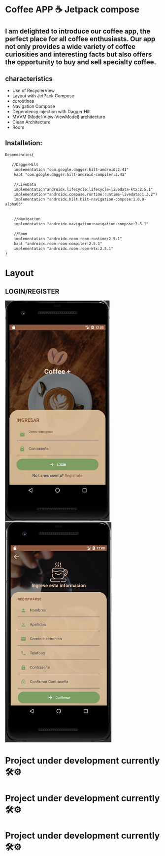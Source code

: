 # Coffee APP ☕ Jetpack compose

## I am delighted to introduce our coffee app, the perfect place for all coffee enthusiasts. Our app not only provides a wide variety of coffee curiosities and interesting facts but also offers the opportunity to buy and sell specialty coffee.

## characteristics

- Use of RecyclerView
- Layout with JetPack Compose
- coroutines
- Navigation Compose
- Dependency injection with Dagger Hilt
- MVVM (Model-View-ViewModel) architecture
- Clean Architecture
- Room



## Installation:

```
Dependencies{
   
   //DaggerHilt
    implementation "com.google.dagger:hilt-android:2.41"
    kapt "com.google.dagger:hilt-android-compiler:2.41"

    //LiveData
    implementation"androidx.lifecycle:lifecycle-livedata-ktx:2.5.1"
    implementation("androidx.compose.runtime:runtime-livedata:1.3.2")
    implementation "androidx.hilt:hilt-navigation-compose:1.0.0-alpha03"


    //Navigation
    implementation "androidx.navigation:navigation-compose:2.5.1"

    //Room
    implementation "androidx.room:room-runtime:2.5.1"
    kapt "androidx.room:room-compiler:2.5.1"
    implementation "androidx.room:room-ktx:2.5.1"
}
```


# Layout

## LOGIN/REGISTER
![TODOAPP]( app/src/main/res/drawable/login.png)
![TODOAPP]( app/src/main/res/drawable/register.png)





# Project under development currently 🛠⚙
# Project under development currently 🛠⚙
# Project under development currently 🛠⚙